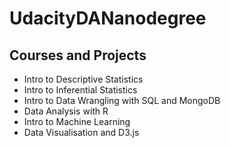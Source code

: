 # UdacityDANanodegree

## Courses and Projects
* Intro to Descriptive Statistics
* Intro to Inferential Statistics 
* Intro to Data Wrangling with SQL and MongoDB
* Data Analysis with R
* Intro to Machine Learning
* Data Visualisation and D3.js
